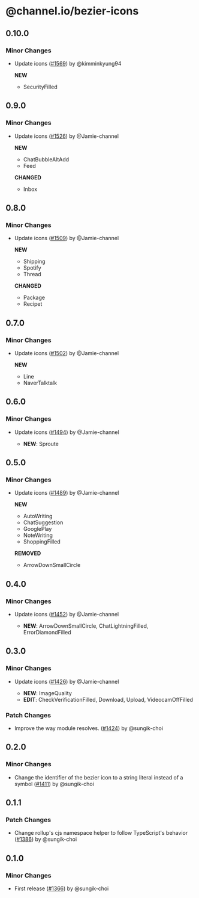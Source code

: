 # @channel.io/bezier-icons

## 0.10.0

### Minor Changes

- Update icons ([#1569](https://github.com/channel-io/bezier-react/pull/1569)) by @kimminkyung94

  **NEW**

  - SecurityFilled

## 0.9.0

### Minor Changes

- Update icons ([#1526](https://github.com/channel-io/bezier-react/pull/1526)) by @Jamie-channel

  **NEW**

  - ChatBubbleAltAdd
  - Feed

  **CHANGED**

  - Inbox

## 0.8.0

### Minor Changes

- Update icons ([#1509](https://github.com/channel-io/bezier-react/pull/1509)) by @Jamie-channel

  **NEW**

  - Shipping
  - Spotify
  - Thread

  **CHANGED**

  - Package
  - Recipet

## 0.7.0

### Minor Changes

- Update icons ([#1502](https://github.com/channel-io/bezier-react/pull/1502)) by @Jamie-channel

  **NEW**

  - Line
  - NaverTalktalk

## 0.6.0

### Minor Changes

- Update icons ([#1494](https://github.com/channel-io/bezier-react/pull/1494)) by @Jamie-channel

  - **NEW**: Sproute

## 0.5.0

### Minor Changes

- Update icons ([#1489](https://github.com/channel-io/bezier-react/pull/1489)) by @Jamie-channel

  **NEW**

  - AutoWriting
  - ChatSuggestion
  - GooglePlay
  - NoteWriting
  - ShoppingFilled

  **REMOVED**

  - ArrowDownSmallCircle

## 0.4.0

### Minor Changes

- Update icons ([#1452](https://github.com/channel-io/bezier-react/pull/1452)) by @Jamie-channel

  - **NEW**: ArrowDownSmallCircle, ChatLightningFilled, ErrorDiamondFilled

## 0.3.0

### Minor Changes

- Update icons ([#1426](https://github.com/channel-io/bezier-react/pull/1426)) by @Jamie-channel

  - **NEW**: ImageQuality
  - **EDIT**: CheckVerificationFilled, Download, Upload, VideocamOffFilled

### Patch Changes

- Improve the way module resolves. ([#1424](https://github.com/channel-io/bezier-react/pull/1424)) by @sungik-choi

## 0.2.0

### Minor Changes

- Change the identifier of the bezier icon to a string literal instead of a symbol ([#1411](https://github.com/channel-io/bezier-react/pull/1411)) by @sungik-choi

## 0.1.1

### Patch Changes

- Change rollup's cjs namespace helper to follow TypeScript's behavior ([#1386](https://github.com/channel-io/bezier-react/pull/1386)) by @sungik-choi

## 0.1.0

### Minor Changes

- First release ([#1366](https://github.com/channel-io/bezier-react/pull/1366)) by @sungik-choi
